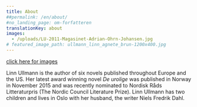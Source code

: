 ```yaml
---
title: About
##permalink: /en/about/
#no_landing_page: om-forfatteren
translationKey: about
images: 
  - /uploads/LU-2011-Magasinet-Adrian-Ohrn-Johansen.jpg
# featured_image_path: ullmann_linn_agnete_brun-1200x400.jpg
---
```


[click here for images](/en/portraits/)

Linn Ullmann is the author of six novels published throughout Europe and the US. Her latest award winning novel _De urolige_ was published in Norway in November 2015 and was recently nominated to Nordisk Råds Litteraturpris (The Nordic Council Literature Prize). Linn Ullmann has two children and lives in Oslo with her husband, the writer Niels Fredrik Dahl.
